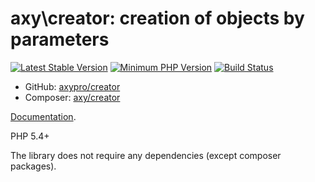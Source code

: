 # axy\creator: creation of objects by parameters

[![Latest Stable Version](https://img.shields.io/packagist/v/axy/creator.svg?style=flat-square)](https://packagist.org/packages/axy/creator)
[![Minimum PHP Version](https://img.shields.io/badge/php-%3E%3D%205.4-8892BF.svg?style=flat-square)](https://php.net/)
[![Build Status](https://img.shields.io/travis/axypro/creator/master.svg?style=flat-square)](https://travis-ci.org/axypro/creator)

* GitHub: [axypro/creator](https://github.com/axypro/creator)
* Composer: [axy/creator](https://packagist.org/packages/axy/creator)

[Documentation](https://github.com/axypro/creator/blob/master/doc/README.md).

PHP 5.4+

The library does not require any dependencies (except composer packages).
